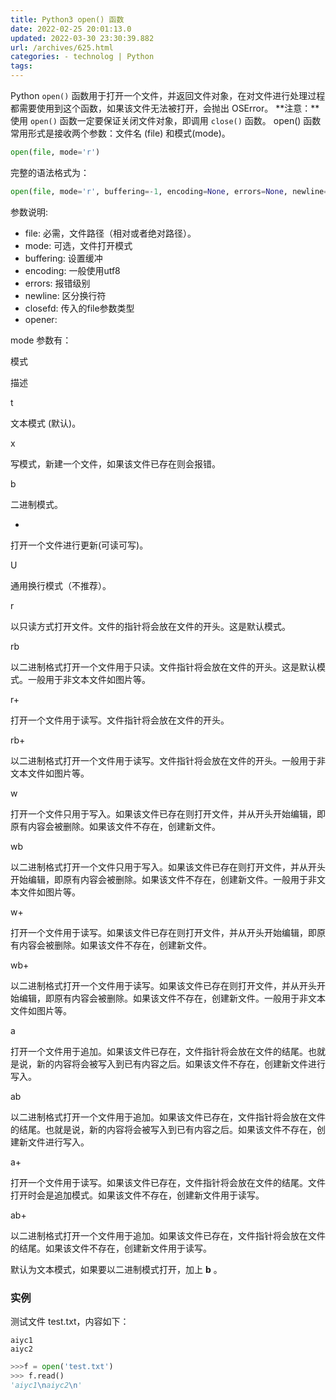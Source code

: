 ```yaml
---
title: Python3 open() 函数
date: 2022-02-25 20:01:13.0
updated: 2022-03-30 23:30:39.882
url: /archives/625.html
categories: - technolog | Python
tags: 
---
```




Python `open()` 函数用于打开一个文件，并返回文件对象，在对文件进行处理过程都需要使用到这个函数，如果该文件无法被打开，会抛出 OSError。 **注意：**使用 `open()` 函数一定要保证关闭文件对象，即调用 `close()` 函数。 open() 函数常用形式是接收两个参数：文件名 (file) 和模式(mode)。

```python
open(file, mode='r')
```

完整的语法格式为：

```python
open(file, mode='r', buffering=-1, encoding=None, errors=None, newline=None, closefd=True, opener=None)
```

参数说明:

*   file: 必需，文件路径（相对或者绝对路径）。
*   mode: 可选，文件打开模式
*   buffering: 设置缓冲
*   encoding: 一般使用utf8
*   errors: 报错级别
*   newline: 区分换行符
*   closefd: 传入的file参数类型
*   opener:

mode 参数有：

模式

描述

t

文本模式 (默认)。

x

写模式，新建一个文件，如果该文件已存在则会报错。

b

二进制模式。

+

打开一个文件进行更新(可读可写)。

U

通用换行模式（不推荐）。

r

以只读方式打开文件。文件的指针将会放在文件的开头。这是默认模式。

rb

以二进制格式打开一个文件用于只读。文件指针将会放在文件的开头。这是默认模式。一般用于非文本文件如图片等。

r+

打开一个文件用于读写。文件指针将会放在文件的开头。

rb+

以二进制格式打开一个文件用于读写。文件指针将会放在文件的开头。一般用于非文本文件如图片等。

w

打开一个文件只用于写入。如果该文件已存在则打开文件，并从开头开始编辑，即原有内容会被删除。如果该文件不存在，创建新文件。

wb

以二进制格式打开一个文件只用于写入。如果该文件已存在则打开文件，并从开头开始编辑，即原有内容会被删除。如果该文件不存在，创建新文件。一般用于非文本文件如图片等。

w+

打开一个文件用于读写。如果该文件已存在则打开文件，并从开头开始编辑，即原有内容会被删除。如果该文件不存在，创建新文件。

wb+

以二进制格式打开一个文件用于读写。如果该文件已存在则打开文件，并从开头开始编辑，即原有内容会被删除。如果该文件不存在，创建新文件。一般用于非文本文件如图片等。

a

打开一个文件用于追加。如果该文件已存在，文件指针将会放在文件的结尾。也就是说，新的内容将会被写入到已有内容之后。如果该文件不存在，创建新文件进行写入。

ab

以二进制格式打开一个文件用于追加。如果该文件已存在，文件指针将会放在文件的结尾。也就是说，新的内容将会被写入到已有内容之后。如果该文件不存在，创建新文件进行写入。

a+

打开一个文件用于读写。如果该文件已存在，文件指针将会放在文件的结尾。文件打开时会是追加模式。如果该文件不存在，创建新文件用于读写。

ab+

以二进制格式打开一个文件用于追加。如果该文件已存在，文件指针将会放在文件的结尾。如果该文件不存在，创建新文件用于读写。

默认为文本模式，如果要以二进制模式打开，加上 **b** 。

### 实例

测试文件 test.txt，内容如下：

```
aiyc1
aiyc2
```

```python
>>>f = open('test.txt')
>>> f.read()
'aiyc1\naiyc2\n'
```